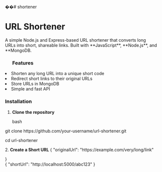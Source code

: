 ��#   s h o r t e n e r 
 
  <h1>URL Shortener</h1>

<p>A simple Node.js and Express-based URL shortener that converts long URLs into short, shareable links.  
Built with **JavaScript**, **Node.js**, and **MongoDB.</p>

<ul><h3>Features</h3></ul>
<li>Shorten any long URL into a unique short code</li> 
<li>Redirect short links to their original URLs</li> 
<li>Store URLs in MongoDB</li> 
<li>Simple and fast API</li> 

<h3>Installation</h3>

1. <b>Clone the repository</b>
   <p>bash</p>
  <p>git clone https://github.com/your-username/url-shortener.git</p> 
   <p>cd url-shortener</p>
2. <b>Create a Short URL</b>
   {
  "originalUrl": "https://example.com/very/long/link"

}    
{
  "shortUrl": "http://localhost:5000/abc123"
}
